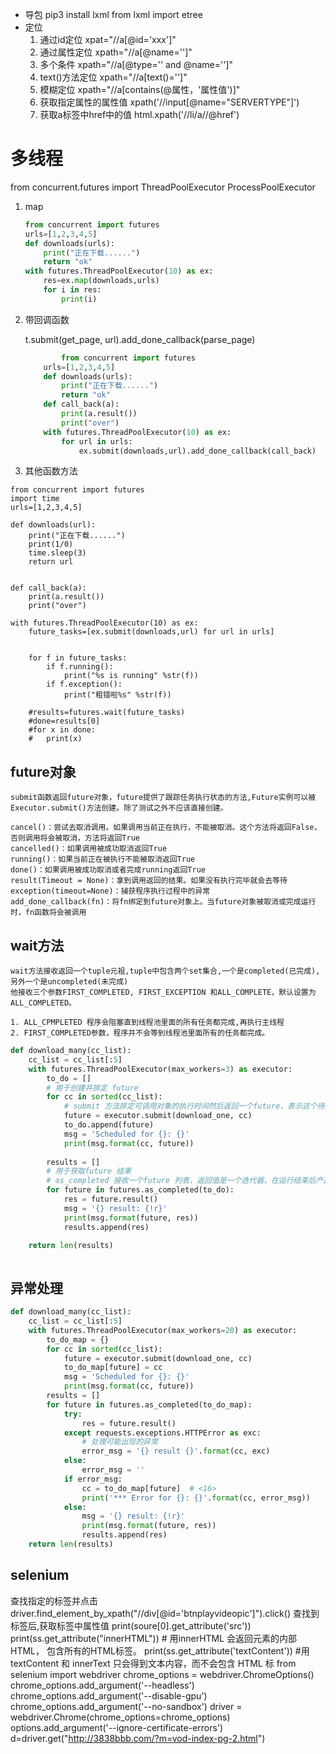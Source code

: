 * 导包
pip3 install lxml
from lxml import etree
* 定位
	1. 通过id定位
		xpat="//a[@id='xxx']"
	2. 通过属性定位
		xpath="//a[@name='']"
	3. 多个条件
		xpath="//a[@type='' and @name='']"
	4. text()方法定位
		xpath="//a[text()='']"
	5. 模糊定位
		xpath="//a[contains(@属性，'属性值')]"
	6. 获取指定属性的属性值
		xpath('//input[@name="SERVERTYPE"]')
	7. 获取a标签中href中的值
		html.xpath('//li/a//@href')


# 多线程
from concurrent.futures import ThreadPoolExecutor
ProcessPoolExecutor
1. map
	```python
	from concurrent import futures
	urls=[1,2,3,4,5]
	def downloads(urls):
		print("正在下载......")
		return "ok"
	with futures.ThreadPoolExecutor(10) as ex:
		res=ex.map(downloads,urls)
		for i in res:
			print(i)
	```


2. 带回调函数

	t.submit(get_page, url).add_done_callback(parse_page)

	```python
			from concurrent import futures
		urls=[1,2,3,4,5]
		def downloads(urls):
			print("正在下载......")
			return "ok"
		def call_back(a):
			print(a.result())
			print("over")
		with futures.ThreadPoolExecutor(10) as ex:
			for url in urls:
				ex.submit(downloads,url).add_done_callback(call_back)
	```	


3. 其他函数方法

```
from concurrent import futures
import time
urls=[1,2,3,4,5]

def downloads(url):
	print("正在下载......")
	print(1/0)
	time.sleep(3)
	return url


def call_back(a):
	print(a.result())
	print("over")

with futures.ThreadPoolExecutor(10) as ex:
	future_tasks=[ex.submit(downloads,url) for url in urls]
	

	for f in future_tasks:
		if f.running():
			print("%s is running" %str(f))
		if f.exception():
			print("粗错啦%s" %str(f))

	#results=futures.wait(future_tasks)
	#done=results[0]
	#for x in done:
	#	print(x)

```

## future对象
	submit函数返回future对象，future提供了跟踪任务执行状态的方法,Future实例可以被Executor.submit()方法创建。除了测试之外不应该直接创建。

```
cancel()：尝试去取消调用。如果调用当前正在执行，不能被取消。这个方法将返回False，否则调用将会被取消，方法将返回True
cancelled()：如果调用被成功取消返回True
running()：如果当前正在被执行不能被取消返回True
done()：如果调用被成功取消或者完成running返回True
result(Timeout = None)：拿到调用返回的结果。如果没有执行完毕就会去等待
exception(timeout=None)：捕获程序执行过程中的异常
add_done_callback(fn)：将fn绑定到future对象上。当future对象被取消或完成运行时，fn函数将会被调用
```
## wait方法
	wait方法接收返回一个tuple元祖,tuple中包含两个set集合,一个是completed(已完成),另外一个是uncompleted(未完成)
	他接收三个参数FIRST_COMPLETED, FIRST_EXCEPTION 和ALL_COMPLETE，默认设置为ALL_COMPLETED。

	1. ALL_CPMPLETED 程序会阻塞直到线程池里面的所有任务都完成,再执行主线程
	2. FIRST_COMPLETED参数，程序并不会等到线程池里面所有的任务都完成。

```python
def download_many(cc_list):
    cc_list = cc_list[:5]
    with futures.ThreadPoolExecutor(max_workers=3) as executor:
        to_do = []
        # 用于创建并排定 future
        for cc in sorted(cc_list):
            # submit 方法排定可调用对象的执行时间然后返回一个future，表示这个待执行的操作
            future = executor.submit(download_one, cc)
            to_do.append(future)
            msg = 'Scheduled for {}: {}'
            print(msg.format(cc, future))
        
        results = []
        # 用于获取future 结果
        # as_completed 接收一个future 列表，返回值是一个迭代器，在运行结束后产出future
        for future in futures.as_completed(to_do):
            res = future.result()
            msg = '{} result: {!r}'
            print(msg.format(future, res))
            results.append(res)
    
    return len(results)



```

## 异常处理
```python
def download_many(cc_list):
    cc_list = cc_list[:5]
    with futures.ThreadPoolExecutor(max_workers=20) as executor:
        to_do_map = {}
        for cc in sorted(cc_list):
            future = executor.submit(download_one, cc)
            to_do_map[future] = cc
            msg = 'Scheduled for {}: {}'
            print(msg.format(cc, future))
        results = []
        for future in futures.as_completed(to_do_map):
            try:
                res = future.result()
            except requests.exceptions.HTTPError as exc:
                # 处理可能出现的异常
                error_msg = '{} result {}'.format(cc, exc)
            else:
                error_msg = ''
            if error_msg:
                cc = to_do_map[future]  # <16>
                print('*** Error for {}: {}'.format(cc, error_msg))
            else:
                msg = '{} result: {!r}'
                print(msg.format(future, res))
                results.append(res)
    return len(results)
```


## selenium
查找指定的标签并点击
driver.find_element_by_xpath("//div[@id='btnplayvideopic']").click()
查找到标签后,获取标签中属性值
print(soure[0].get_attribute('src'))
print(ss.get_attribute("innerHTML"))                # 用innerHTML 会返回元素的内部 HTML， 包含所有的HTML标签。
print(ss.get_attribute('textContent'))              #用textContent 和 innerText 只会得到文本内容，而不会包含 HTML 标
from selenium import webdriver
chrome_options = webdriver.ChromeOptions()
chrome_options.add_argument('--headless')
chrome_options.add_argument('--disable-gpu')
chrome_options.add_argument('--no-sandbox')
driver = webdriver.Chrome(chrome_options=chrome_options) 
options.add_argument('--ignore-certificate-errors')
d=driver.get("http://3838bbb.com/?m=vod-index-pg-2.html")